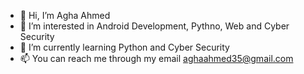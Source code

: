 - 👋 Hi, I’m Agha Ahmed
- 👀 I’m interested in Android Development, Pythno, Web and Cyber Security 
- 🌱 I’m currently learning Python and Cyber Security
- 📫 You can reach me through my email aghaahmed35@gmail.com

<!---
aghaahmed35/aghaahmed35 is a ✨ special ✨ repository because its `README.md` (this file) appears on your GitHub profile.
You can click the Preview link to take a look at your changes.
--->
